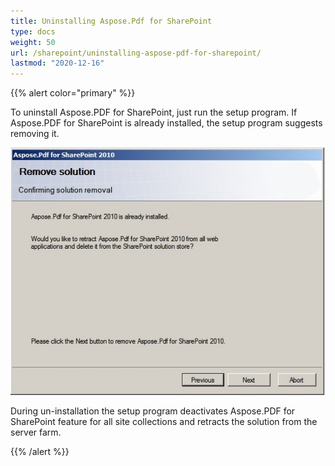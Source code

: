 ```yaml
---
title: Uninstalling Aspose.Pdf for SharePoint
type: docs
weight: 50
url: /sharepoint/uninstalling-aspose-pdf-for-sharepoint/
lastmod: "2020-12-16"
---
```


{{% alert color="primary" %}} 

To uninstall Aspose.PDF for SharePoint, just run the setup program. If Aspose.PDF for SharePoint is already installed, the setup program suggests removing it. 

![todo:image_alt_text](uninstalling-aspose-pdf-for-sharepoint_1.png)

During un-installation the setup program deactivates Aspose.PDF for SharePoint feature for all site collections and retracts the solution from the server farm.

{{% /alert %}}
